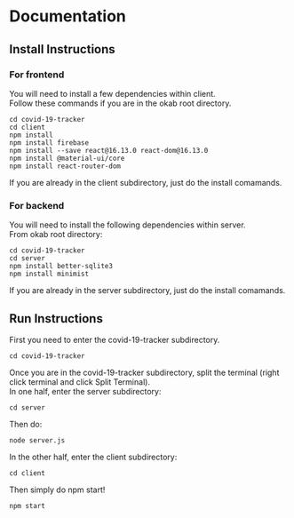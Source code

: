 # Documentation

## Install Instructions
### For frontend
You will need to install a few dependencies within client.\
Follow these commands if you are in the okab root directory.
```
cd covid-19-tracker
cd client
npm install
npm install firebase
npm install --save react@16.13.0 react-dom@16.13.0
npm install @material-ui/core
npm install react-router-dom
```
If you are already in the client subdirectory, just do the install comamands.

### For backend
You will need to install the following dependencies within server.\
From okab root directory:
```
cd covid-19-tracker
cd server
npm install better-sqlite3
npm install minimist
```
If you are already in the server subdirectory, just do the install comamands.

## Run Instructions
First you need to enter the covid-19-tracker subdirectory.
```
cd covid-19-tracker
```
Once you are in the covid-19-tracker subdirectory, split the terminal (right click terminal and click Split Terminal).\
In one half, enter the server subdirectory:
```
cd server
```
Then do:
```
node server.js
```
In the other half, enter the client subdirectory:
```
cd client
```
Then simply do npm start!
```
npm start
```
